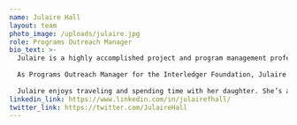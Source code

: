 ```yaml
---
name: Julaire Hall
layout: team
photo_image: /uploads/julaire.jpg
role: Programs Outreach Manager
bio_text: >-
  Julaire is a highly accomplished project and program management professional with 10+ years of extensive experience in planning, executing, and overseeing the successful delivery of programs in government and the global services sector. She’s previously worked for Jamaica’s investment and promotions agency and the private sector-led industry outsourcing association.<br /><br />
  
  As Programs Outreach Manager for the Interledger Foundation, Julaire will help build the programmatic aspects of the Foundation.<br /><br />
  
  Julaire enjoys traveling and spending time with her daughter. She’s a children’s book author and blogger.
linkedin_link: https://www.linkedin.com/in/julairefhall/
twitter_link: https://twitter.com/JulaireHall
---
```

